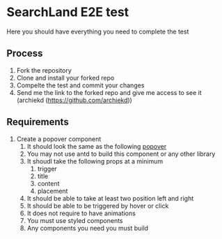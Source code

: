 # SearchLand E2E test

Here you should have everything you need to complete the test
## Process

1. Fork the repository
2. Clone and install your forked repo
3. Compelte the test and commit your changes
4. Send me the link to the forked repo and give me access to see it (archiekd (https://github.com/archiekd))


## Requirements

1. Create a popover component
   1. It should look the same as the following [popover](https://ant.design/components/popover/)
   2. You may not use antd to build this component or any other library
   3. It shoudl take the following props at a minimum
      1. trigger
      2. title
      3. content
      4. placement
   4. It should be able to take at least two position left and right
   5. It should be able to be triggered by hover or click 
   6. It does not require to have animations
   7. You must use styled components
   8. Any components you need you must build
   